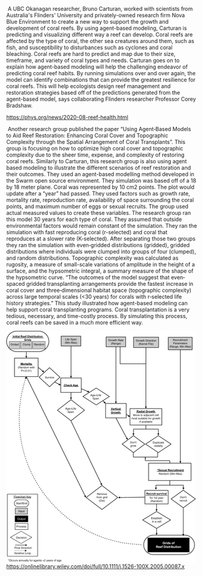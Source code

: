 ​	A UBC Okanagan researcher, Bruno Carturan, worked with scientists from Australia's Flinders' University and privately-owned research firm Nova Blue Environment to create a new way to support the growth and development of coral reefs. By using agent-based modeling, Carturan is predicting and visualizing different way a reef can develop. Coral reefs are affected by the type of coral, the other sea creatures around them, such as fish, and susceptibility to disturbances such as cyclones and coral bleaching. Coral reefs are hard to predict and map due to their size, timeframe, and variety of coral types and needs. Carturan goes on to explain how agent-based modeling will help the challenging endeavor of predicting coral reef habits. By running simulations over and over again, the model can identify combinations that can provide the greatest resilience for coral reefs. This will help ecologists design reef management and restoration strategies based off of the predictions generated from the agent-based model, says collaborating Flinders researcher Professor Corey Bradshaw.

https://phys.org/news/2020-08-reef-health.html

​      Another research group published the paper “Using Agent‐Based Models to Aid Reef Restoration: Enhancing Coral Cover and Topographic Complexity through the Spatial Arrangement of Coral Transplants”. This group is focusing on how to optimize high coral cover and topographic complexity due to the sheer time, expense, and complexity of restoring coral reefs. Similarly to Carturan, this research group is also using agent based modeling to illustrate the different scenarios of reef restoration and their outcomes. They used an agent-based modelling method developed in the Swarm open source environment. They simulation was based off of a 18 by 18 meter plane. Coral was represented by 10 cm2 points. The plot would update after a “year” had passed. They used factors such as growth rate, mortality rate, reproduction rate, availability of space surrounding the coral points, and maximum number of eggs or sexual recruits. The group used actual measured values to create these variables. The research group ran this model 30 years for each type of coral. They assumed that outside environmental factors would remain constant of the simulation. They ran the simulation with fast reproducing coral (r-selected) and coral that reproduces at a slower rate (K-selected). After separating those two groups they ran the simulation with even‐gridded distributions (gridded), gridded distributions where individuals were clumped into groups of four (clumped), and random distributions. Topographic complexity was calculated as rugosity, a measure of small-scale variations of amplitude in the height of a surface, and the hypsometric integral, a summary measure of the shape of the hypsometric curve. “The outcomes of the model suggest that even‐spaced gridded transplanting arrangements provide the fastest increase in coral cover and three‐dimensional habitat space (topographic complexity) across large temporal scales (<30 years) for corals with r‐selected life history strategies.” This study illustrated how agent-based modeling can help support coral transplanting programs. Coral transplantation is a very tedious, necessary, and time-costly process. By simulating this process, coral reefs can be saved in a much more efficient way.

![](reef.gif)
https://onlinelibrary.wiley.com/doi/full/10.1111/j.1526-100X.2005.00087.x
